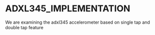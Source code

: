 # ADXL345_IMPLEMENTATION
We are examining the adxl345 accelerometer based on single tap and double tap feature
